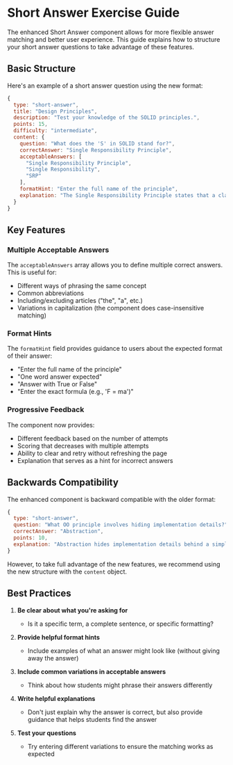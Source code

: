 # Short Answer Exercise Guide

The enhanced Short Answer component allows for more flexible answer matching and better user experience. This guide explains how to structure your short answer questions to take advantage of these features.

## Basic Structure

Here's an example of a short answer question using the new format:

```javascript
{
  type: "short-answer",
  title: "Design Principles",
  description: "Test your knowledge of the SOLID principles.",
  points: 15,
  difficulty: "intermediate",
  content: {
    question: "What does the 'S' in SOLID stand for?",
    correctAnswer: "Single Responsibility Principle",
    acceptableAnswers: [
      "Single Responsibility Principle", 
      "Single Responsibility", 
      "SRP"
    ],
    formatHint: "Enter the full name of the principle",
    explanation: "The Single Responsibility Principle states that a class should have only one reason to change, meaning it should have only one responsibility or job."
  }
}
```

## Key Features

### Multiple Acceptable Answers

The `acceptableAnswers` array allows you to define multiple correct answers. This is useful for:
- Different ways of phrasing the same concept
- Common abbreviations
- Including/excluding articles ("the", "a", etc.)
- Variations in capitalization (the component does case-insensitive matching)

### Format Hints

The `formatHint` field provides guidance to users about the expected format of their answer:
- "Enter the full name of the principle"
- "One word answer expected"
- "Answer with True or False"
- "Enter the exact formula (e.g., 'F = ma')"

### Progressive Feedback

The component now provides:
- Different feedback based on the number of attempts
- Scoring that decreases with multiple attempts
- Ability to clear and retry without refreshing the page
- Explanation that serves as a hint for incorrect answers

## Backwards Compatibility

The enhanced component is backward compatible with the older format:

```javascript
{
  type: "short-answer",
  question: "What OO principle involves hiding implementation details?",
  correctAnswer: "Abstraction",
  points: 10,
  explanation: "Abstraction hides implementation details behind a simpler interface."
}
```

However, to take full advantage of the new features, we recommend using the new structure with the `content` object.

## Best Practices

1. **Be clear about what you're asking for**
   - Is it a specific term, a complete sentence, or specific formatting?

2. **Provide helpful format hints**
   - Include examples of what an answer might look like (without giving away the answer)

3. **Include common variations in acceptable answers**
   - Think about how students might phrase their answers differently

4. **Write helpful explanations**
   - Don't just explain why the answer is correct, but also provide guidance that helps students find the answer

5. **Test your questions**
   - Try entering different variations to ensure the matching works as expected 